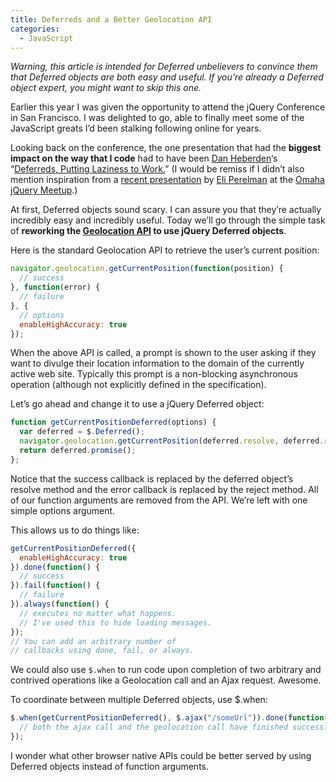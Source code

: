 ```yaml
---
title: Deferreds and a Better Geolocation API
categories:
  - JavaScript
---
```


*Warning, this article is intended for Deferred unbelievers to convince them that Deferred objects are both easy and useful. If you’re already a Deferred object expert, you might want to skip this one.*

Earlier this year I was given the opportunity to attend the jQuery Conference in San Francisco. I was delighted to go, able to finally meet some of the JavaScript greats I’d been stalking following online for years.

Looking back on the conference, the one presentation that had the **biggest impact on the way that I code** had to have been [Dan Heberden][1]‘s “[Deferreds, Putting Laziness to Work.][2]” (I would be remiss if I didn’t also mention inspiration from a [recent presentation][3] by [Eli Perelman][4] at the [Omaha jQuery Meetup][5].)

 [1]: https://twitter.com/danheberden
 [2]: http://danheberden.com/presentations/deferreds-putting-laziness-to-work/
 [3]: http://speakerdeck.com/u/eliperelman/p/jquery-deferreds-and-promises
 [4]: https://twitter.com/eliperelman
 [5]: http://www.meetup.com/jquery-omaha/

At first, Deferred objects sound scary. I can assure you that they’re actually incredibly easy and incredibly useful. Today we’ll go through the simple task of **reworking the [Geolocation API][6] to use jQuery Deferred objects**.

 [6]: http://www.w3.org/TR/geolocation-API/

Here is the standard Geolocation API to retrieve the user’s current position:

``` js
navigator.geolocation.getCurrentPosition(function(position) {
  // success
}, function(error) {
  // failure
}, {
  // options
  enableHighAccuracy: true
});
```

When the above API is called, a prompt is shown to the user asking if they want to divulge their location information to the domain of the currently active web site. Typically this prompt is a non-blocking asynchronous operation (although not explicitly defined in the specification).

Let’s go ahead and change it to use a jQuery Deferred object:

``` js
function getCurrentPositionDeferred(options) {
  var deferred = $.Deferred();
  navigator.geolocation.getCurrentPosition(deferred.resolve, deferred.reject, options);
  return deferred.promise();
};
```

Notice that the success callback is replaced by the deferred object’s resolve method and the error callback is replaced by the reject method. All of our function arguments are removed from the API. We’re left with one simple options argument.

This allows us to do things like:

``` js
getCurrentPositionDeferred({
  enableHighAccuracy: true
}).done(function() {
  // success
}).fail(function() {
  // failure
}).always(function() {
  // executes no matter what happens.
  // I've used this to hide loading messages.
});
// You can add an arbitrary number of
// callbacks using done, fail, or always.
```

We could also use `$.when` to run code upon completion of two arbitrary and contrived operations like a Geolocation call and an Ajax request. Awesome.

To coordinate between multiple Deferred objects, use $.when:

``` js
$.when(getCurrentPositionDeferred(), $.ajax("/someUrl")).done(function() {
  // both the ajax call and the geolocation call have finished successfully.
});
```

I wonder what other browser native APIs could be better served by using Deferred objects instead of function arguments.
